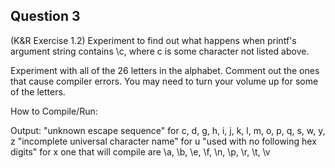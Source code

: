 ## Question 3

(K&R Exercise 1.2) Experiment to find out what happens when printf's argument string contains \c, where c is some character not listed above. 

Experiment with all of the 26 letters in the alphabet. Comment out the ones that cause compiler errors. You may need to turn your volume up for some of the letters.

How to Compile/Run:

Output:
"unknown escape sequence" for c, d, g, h, i, j, k, l, m, o, p, q, s, w, y, z
"incomplete universal character name" for u
"used with no following hex digits" for x
one that will compile are \a, \b, \e, \f, \n, \p, \r, \t, \v
